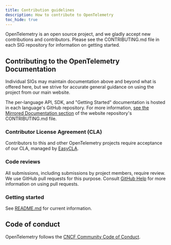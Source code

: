 ```yaml
---
title: Contribution guidelines
description: How to contribute to OpenTelemetry
toc_hide: true
---
```


OpenTelemetry is an open source project, and we gladly accept new contributions
and contributors. Please see the CONTRIBUTING.md file in each SIG repository for
information on getting started.

## Contributing to the OpenTelemetry Documentation

Individual SIGs may maintain documentation above and beyond what is offered
here, but we strive for accurate general guidance on using the project from our
main website.

The per-language API, SDK, and "Getting Started" documentation is hosted in each
language's GitHub repository. For more information,
[see the Mirrored Documentation section](https://github.com/open-telemetry/opentelemetry.io/blob/main/CONTRIBUTING.md#mirrored-documentation)
of the website repository's CONTRIBUTING.md file.

### Contributor License Agreement (CLA)

Contributors to this and other OpenTelemetry projects require acceptance of our
CLA, managed by [EasyCLA](https://lfcla.com/).

### Code reviews

All submissions, including submissions by project members, require review. We
use GitHub pull requests for this purpose. Consult
[GitHub Help](https://help.github.com/articles/about-pull-requests/) for more
information on using pull requests.

### Getting started

See [README.md](https://github.com/open-telemetry/opentelemetry.io#readme) for
current information.

## Code of conduct

OpenTelemetry follows the
[CNCF Community Code of Conduct](https://github.com/cncf/foundation/blob/main/code-of-conduct.md).
